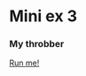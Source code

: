 
# Mini ex 3

### My throbber
[Run me!](https://rawgit.com/a9neh/Anines-mini_ex/gh-pages/miniex3/index.html)
